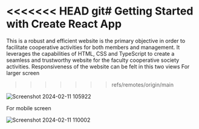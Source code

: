 <<<<<<< HEAD
git# Getting Started with Create React App
=======
This is a robust and efficient website is the primary objective in order to facilitate cooperative activities for both members and management. It leverages the capabilities of HTML, CSS and TypeScript to create a seamless and trustworthy website for the faculty cooperative society activities.
Responsiveness of the website can be felt in this two views
For larger screen
>>>>>>> refs/remotes/origin/main

![Screenshot 2024-02-11 105922](https://github.com/ojogunemmy/Cooperative-Society/assets/39580043/e648b8e6-e6e0-4c18-bb43-8d49dec83f9d)

For mobile screen 

![Screenshot 2024-02-11 110002](https://github.com/ojogunemmy/Cooperative-Society/assets/39580043/63f2e791-cc40-4cbf-8199-870a6a72eb06)
